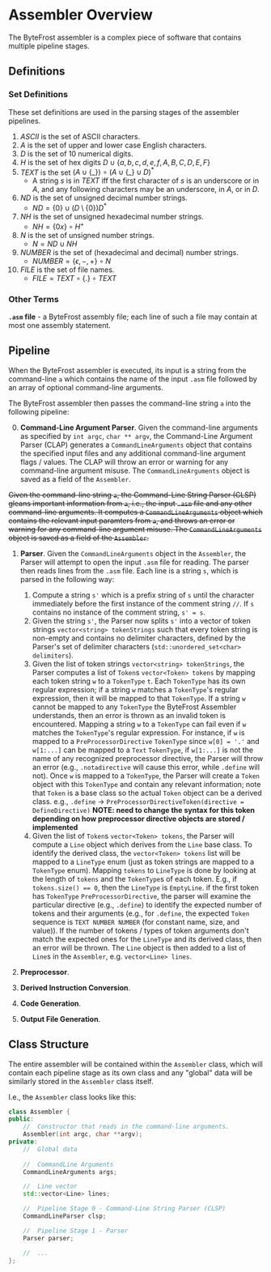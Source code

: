 #   Assembler Overview

The ByteFrost assembler is a complex piece of software that contains multiple
pipeline stages.

##  Definitions

### Set Definitions

These set definitions are used in the parsing stages of the assembler pipelines.

1. $ASCII$ is the set of ASCII characters.
2. $A$ is the set of upper and lower case English characters.
3. $D$ is the set of 10 numerical digits.
4. $H$ is the set of hex digits $D \cup \{a, b, c, d, e, f, A, B, C, D, E, F\}$
5. $TEXT$ is the set $(A \cup \{\_\})~\circ~(A \cup \{\_\} \cup D)^*$
    * A string $s$ is in $TEXT$ iff the first character of $s$ is an underscore or in $A$, and any following characters may be an underscore, in $A$, or in $D$.
6. $ND$ is the set of unsigned decimal number strings.
    * $ND = \{0\} \cup (D \setminus \{0\})D^*$
7. $NH$ is the set of unsigned hexadecimal number strings.
    * $NH = \{0x\} \circ H^+$
8. $N$ is the set of unsigned number strings.
    * $N = ND \cup NH$
9. $NUMBER$ is the set of (hexadecimal and decimal) number strings.
    * $NUMBER = \{\epsilon, -, +\} \circ N$
10. $FILE$ is the set of file names.
    * $FILE = TEXT \circ \{.\} \circ TEXT$

### Other Terms

**`.asm` file** - a ByteFrost assembly file; each line of such a file may
contain at most one assembly statement.


##  Pipeline

When the ByteFrost assembler is executed, its input is a string from the
command-line `a` which contains the name of the input `.asm` file followed by
an array of optional command-line arguments.

The ByteFrost assembler then passes the command-line string `a` into the
following pipeline:

0.  **Command-Line Argument Parser**.
Given the command-line arguments as specified by `int argc`, `char ** argv`,
the Command-Line Argument Parser (CLAP) generates a `CommandLineArguments`
object that contains the specified input files and any additional command-line
argument flags / values. The CLAP will throw an error or warning for any 
command-line argument misuse. The `CommandLineArguments` object is saved as a
field of the `Assembler`.

~~Given the command-line string `a`, the Command-Line String Parser (CLSP) gleans
important information from `a`, i.e., the input `.asm` file and any other
command-line arguments. It computes a `CommandLineArguments` object which
contains the relevant input paramters from `a`, and throws an error or warning
for any command-line argument misuse. The `CommandLineArguments` object is saved
as a field of the `Assembler`.~~

1. **Parser**.
Given the `CommandLineArguments` object in the `Assembler`, the Parser will
attempt to open the input `.asm` file for reading.
The parser then reads lines from the `.asm` file. 
Each line is a string `s`, which is parsed in the following way:
    1. Compute a string `s'` which is a prefix string of `s` until the character
        immediately before the first instance of the comment string `//`. If
        `s` contains no instance of the comment string, `s' = s`.
    2. Given the string `s'`, the Parser now splits `s'` into a vector of token 
    strings `vector<string> tokenStrings` such that every token string is 
    non-empty and contains no delimiter characters, defined by the Parser's 
    set of delimiter characters (`std::unordered_set<char> delimiters`).
    3. Given the list of token strings `vector<string> tokenStrings`, the
    Parser computes a list of `Token`s `vector<Token> tokens` by mapping each
    token string `w` to a `TokenType` `t`. Each `TokenType` has its own regular
    expression; if a string `w` matches a `TokenType`'s regular expression, then 
    it will be mapped to that `TokenType`. If a string `w` cannot be mapped to 
    any `TokenType` the ByteFrost Assembler understands, then an error is thrown
    as an invalid token is encountered.
    Mapping a string `w` to a `TokenType` can fail even if `w` matches the 
    `TokenType`'s regular expression. For instance, if `w` is mapped to a 
    `PreProcessorDirective` `TokenType` since `w[0] = '.'` and `w[1:...]` can be
    mapped to a `Text` `TokenType`, if `w[1:...]` is not the name of any 
    recognized preprocessor directive, the Parser will throw an error (e.g., 
    `.notadirective` will cause this error, while `.define` will not).
    Once `w` is mapped to a `TokenType`, the Parser will create a `Token` object
    with this `TokenType` and contain any relevant information; note that 
    `Token` is a base class so the actual `Token` object can be a derived class.
    e.g., `.define` -> `PreProcessorDirectiveToken(directive = DefineDirective)`
    **NOTE: need to change the syntax for this token depending on how 
    preprocessor directive objects are stored / implemented**
    4. Given the list of `Token`s `vector<Token> tokens`, the Parser will
    compute a `Line` object which derives from the `Line` base class. To
    identify the derived class, the `vector<Token> tokens` list will be mapped
    to a `LineType` enum (just as token strings are mapped to a `TokenType` 
    enum). Mapping `tokens` to `LineType` is done by looking at the length of
    `tokens` and the `TokenType`s of each token.
    E.g., if `tokens.size() == 0`, then the `LineType` is `EmptyLine`.
    if the first token has `TokenType` `PreProcessorDirective`, the parser will
    examine the particular directive (e.g., `.define`) to identify the expected
    number of tokens and their arguments (e.g., for `.define`, the expected
    `Token` sequence is `TEXT NUMBER NUMBER` (for constant name, size, and 
    value)). If the number of tokens / types of token arguments don't match the
    expected ones for the `LineType` and its derived class, then an error will
    be thrown. The `Line` object is then added to a list of `Line`s in the
    `Assembler`, e.g. `vector<Line> lines`.

2. **Preprocessor**.

3. **Derived Instruction Conversion**.

4. **Code Generation**.

5. **Output File Generation**.

##  Class Structure

The entire assembler will be contained within the `Assembler` class, which will
contain each pipeline stage as its own class and any "global" data will be
similarly stored in the `Assembler` class itself.

I.e., the `Assembler` class looks like this:

```cpp
class Assembler {
public:
    //  Constructor that reads in the command-line arguments.
    Assembler(int argc, char **argv);
private:
    //  Global data
    
    //  CommandLine Arguments
    CommandLineArguments args;

    //  Line vector
    std::vector<Line> lines;

    //  Pipeline Stage 0 - Command-Line String Parser (CLSP)
    CommandLineParser clsp;

    //  Pipeline Stage 1 - Parser
    Parser parser;

    //  ...
};
```